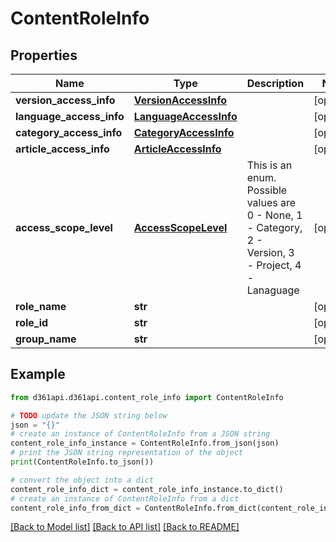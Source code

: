 # ContentRoleInfo


## Properties

Name | Type | Description | Notes
------------ | ------------- | ------------- | -------------
**version_access_info** | [**VersionAccessInfo**](VersionAccessInfo.md) |  | [optional] 
**language_access_info** | [**LanguageAccessInfo**](LanguageAccessInfo.md) |  | [optional] 
**category_access_info** | [**CategoryAccessInfo**](CategoryAccessInfo.md) |  | [optional] 
**article_access_info** | [**ArticleAccessInfo**](ArticleAccessInfo.md) |  | [optional] 
**access_scope_level** | [**AccessScopeLevel**](AccessScopeLevel.md) | This is an enum. Possible values are 0 - None, 1 - Category, 2 - Version, 3 - Project, 4 - Lanaguage | [optional] 
**role_name** | **str** |  | [optional] 
**role_id** | **str** |  | [optional] 
**group_name** | **str** |  | [optional] 

## Example

```python
from d361api.d361api.content_role_info import ContentRoleInfo

# TODO update the JSON string below
json = "{}"
# create an instance of ContentRoleInfo from a JSON string
content_role_info_instance = ContentRoleInfo.from_json(json)
# print the JSON string representation of the object
print(ContentRoleInfo.to_json())

# convert the object into a dict
content_role_info_dict = content_role_info_instance.to_dict()
# create an instance of ContentRoleInfo from a dict
content_role_info_from_dict = ContentRoleInfo.from_dict(content_role_info_dict)
```
[[Back to Model list]](../README.md#documentation-for-models) [[Back to API list]](../README.md#documentation-for-api-endpoints) [[Back to README]](../README.md)


